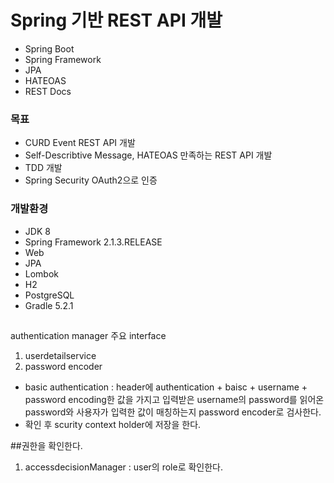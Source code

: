 # Spring 기반 REST API 개발

- Spring Boot
- Spring Framework
- JPA
- HATEOAS
- REST Docs

### 목표
- CURD Event REST API 개발
- Self-Describtive Message, HATEOAS 만족하는 REST API 개발
- TDD 개발
- Spring Security OAuth2으로 인증

### 개발환경
- JDK 8
- Spring Framework 2.1.3.RELEASE
- Web
- JPA
- Lombok
- H2
- PostgreSQL
- Gradle 5.2.1

## 
authentication manager 주요 interface
1. userdetailservice
2. password encoder
- basic authentication : header에 authentication + baisc + username + password encoding한 값을 가지고 
입력받은 username의 password를 읽어온 password와 사용자가 입력한 값이 매칭하는지 password encoder로 검사한다.
- 확인 후 scurity context holder에 저장을 한다.

##권한을 확인한다.
1. accessdecisionManager : user의 role로 확인한다. 
  
 

